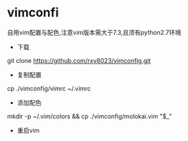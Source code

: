 # vimconfi
自用vim配置与配色,注意vim版本需大于7.3,且须有python2.7环境

- 下载

git clone https://github.com/rxy8023/vimconfig.git
- 复制配置

cp ./vimconfig/vimrc ~/.vimrc

- 添加配色

mkdir -p ~/.vim/colors && cp ./vimconfig/molokai.vim "$_"

- 重启vim
